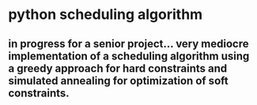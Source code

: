 <h1>python scheduling algorithm</h1>

<h2>in progress for a senior project... very mediocre implementation of a scheduling algorithm using a greedy approach for hard constraints and simulated annealing for optimization of soft constraints. </h2>
